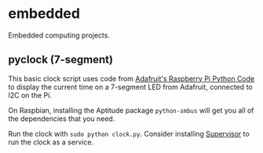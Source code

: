 # embedded
Embedded computing projects.

## pyclock (7-segment)
This basic clock script uses code from [Adafruit's Raspberry Pi Python Code](https://github.com/adafruit/Adafruit-Raspberry-Pi-Python-Code/tree/master/Adafruit_LEDBackpack) to display the current time on a 7-segment LED from Adafruit, connected to I2C on the Pi.

On Raspbian, installing the Aptitude package `python-smbus` will get you all of the dependencies that you need.

Run the clock with `sudo python clock.py`. Consider installing [Supervisor](http://supervisord.org/) to run the clock as a service.


